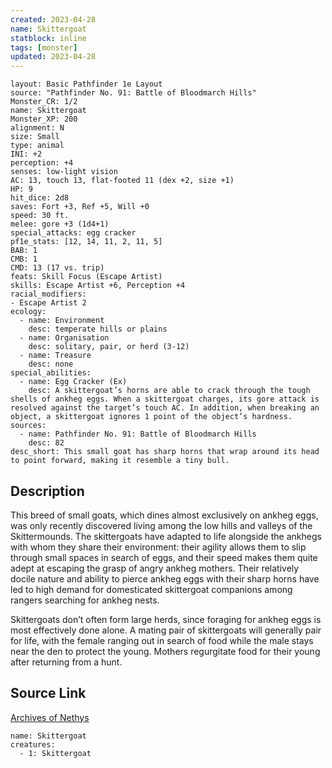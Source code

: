 ```yaml
---
created: 2023-04-28
name: Skittergoat
statblock: inline
tags: [monster]
updated: 2023-04-28
---
```

```statblock
layout: Basic Pathfinder 1e Layout
source: "Pathfinder No. 91: Battle of Bloodmarch Hills"
Monster_CR: 1/2
name: Skittergoat
Monster_XP: 200
alignment: N
size: Small
type: animal
INI: +2
perception: +4
senses: low-light vision
AC: 13, touch 13, flat-footed 11 (dex +2, size +1)
HP: 9
hit_dice: 2d8
saves: Fort +3, Ref +5, Will +0
speed: 30 ft.
melee: gore +3 (1d4+1)
special_attacks: egg cracker
pf1e_stats: [12, 14, 11, 2, 11, 5]
BAB: 1
CMB: 1
CMD: 13 (17 vs. trip)
feats: Skill Focus (Escape Artist)
skills: Escape Artist +6, Perception +4
racial_modifiers:
- Escape Artist 2
ecology:
  - name: Environment
    desc: temperate hills or plains
  - name: Organisation
    desc: solitary, pair, or herd (3-12)
  - name: Treasure
    desc: none
special_abilities:
  - name: Egg Cracker (Ex)
    desc: A skittergoat’s horns are able to crack through the tough shells of ankheg eggs. When a skittergoat charges, its gore attack is resolved against the target’s touch AC. In addition, when breaking an object, a skittergoat ignores 1 point of the object’s hardness.
sources:
  - name: Pathfinder No. 91: Battle of Bloodmarch Hills
    desc: 82
desc_short: This small goat has sharp horns that wrap around its head to point forward, making it resemble a tiny bull.
```
## Description
This breed of small goats, which dines almost exclusively on ankheg eggs, was only recently discovered living among the low hills and valleys of the Skittermounds. The skittergoats have adapted to life alongside the ankhegs with whom they share their environment: their agility allows them to slip through small spaces in search of eggs, and their speed makes them quite adept at escaping the grasp of angry ankheg mothers. Their relatively docile nature and ability to pierce ankheg eggs with their sharp horns have led to high demand for domesticated skittergoat companions among rangers searching for ankheg nests.

Skittergoats don’t often form large herds, since foraging for ankheg eggs is most effectively done alone. A mating pair of skittergoats will generally pair for life, with the female ranging out in search of food while the male stays near the den to protect the young. Mothers regurgitate food for their young after returning from a hunt.
## Source Link
[Archives of Nethys](https://aonprd.com/MonsterDisplay.aspx?ItemName=Skittergoat)
```encounter-table
name: Skittergoat
creatures:
  - 1: Skittergoat
```
